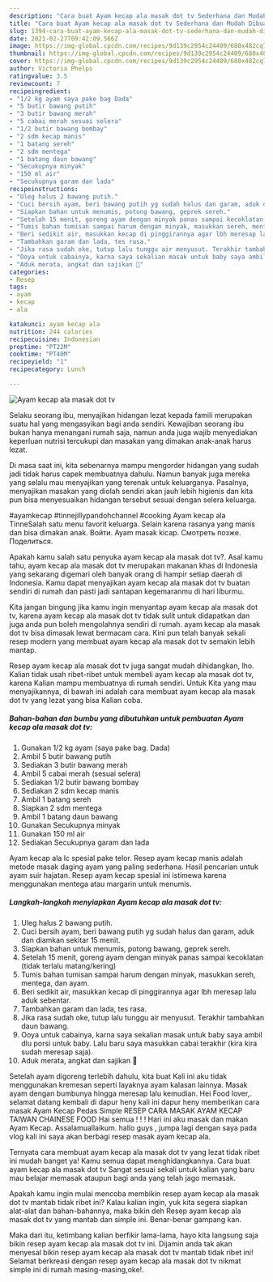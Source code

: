 ```yaml
---
description: "Cara buat Ayam kecap ala masak dot tv Sederhana dan Mudah Dibuat"
title: "Cara buat Ayam kecap ala masak dot tv Sederhana dan Mudah Dibuat"
slug: 1394-cara-buat-ayam-kecap-ala-masak-dot-tv-sederhana-dan-mudah-dibuat
date: 2021-02-27T09:42:09.566Z
image: https://img-global.cpcdn.com/recipes/9d139c2954c24409/680x482cq70/ayam-kecap-ala-masak-dot-tv-foto-resep-utama.jpg
thumbnail: https://img-global.cpcdn.com/recipes/9d139c2954c24409/680x482cq70/ayam-kecap-ala-masak-dot-tv-foto-resep-utama.jpg
cover: https://img-global.cpcdn.com/recipes/9d139c2954c24409/680x482cq70/ayam-kecap-ala-masak-dot-tv-foto-resep-utama.jpg
author: Victoria Phelps
ratingvalue: 3.5
reviewcount: 7
recipeingredient:
- "1/2 kg ayam saya pake bag Dada"
- "5 butir bawang putih"
- "3 butir bawang merah"
- "5 cabai merah sesuai selera"
- "1/2 butir bawang bombay"
- "2 sdm kecap manis"
- "1 batang sereh"
- "2 sdm mentega"
- "1 batang daun bawang"
- "Secukupnya minyak"
- "150 ml air"
- "Secukupnya garam dan lada"
recipeinstructions:
- "Uleg halus 2 bawang putih."
- "Cuci bersih ayam, beri bawang putih yg sudah halus dan garam, aduk dan diamkan sekitar 15 menit."
- "Siapkan bahan untuk menumis, potong bawang, geprek sereh."
- "Setelah 15 menit, goreng ayam dengan minyak panas sampai kecoklatan (tidak terlalu matang/kering)"
- "Tumis bahan tumisan sampai harum dengan minyak, masukkan sereh, mentega, dan ayam."
- "Beri sedikit air, masukkan kecap di pinggirannya agar lbh meresap lalu aduk sebentar."
- "Tambahkan garam dan lada, tes rasa."
- "Jika rasa sudah oke, tutup lalu tunggu air menyusut. Terakhir tambahkan daun bawang."
- "Ooya untuk cabainya, karna saya sekalian masak untuk baby saya ambil dlu porsi untuk baby. Lalu baru saya masukkan cabai terakhir (kira kira sudah meresap saja)."
- "Aduk merata, angkat dan sajikan 🤤"
categories:
- Resep
tags:
- ayam
- kecap
- ala

katakunci: ayam kecap ala 
nutrition: 244 calories
recipecuisine: Indonesian
preptime: "PT22M"
cooktime: "PT40M"
recipeyield: "1"
recipecategory: Lunch

---
```



![Ayam kecap ala masak dot tv](https://img-global.cpcdn.com/recipes/9d139c2954c24409/680x482cq70/ayam-kecap-ala-masak-dot-tv-foto-resep-utama.jpg)

Selaku seorang ibu, menyajikan hidangan lezat kepada famili merupakan suatu hal yang mengasyikan bagi anda sendiri. Kewajiban seorang ibu bukan hanya menangani rumah saja, namun anda juga wajib menyediakan keperluan nutrisi tercukupi dan masakan yang dimakan anak-anak harus lezat.

Di masa  saat ini, kita sebenarnya mampu mengorder hidangan yang sudah jadi tidak harus capek membuatnya dahulu. Namun banyak juga mereka yang selalu mau menyajikan yang terenak untuk keluarganya. Pasalnya, menyajikan masakan yang diolah sendiri akan jauh lebih higienis dan kita pun bisa menyesuaikan hidangan tersebut sesuai dengan selera keluarga. 

#ayamkecap #tinnejillypandohchannel #cooking Ayam kecap ala TinneSalah satu menu favorit keluarga. Selain karena rasanya yang manis dan bisa dimakan anak. Войти. Ayam masak kicap. Смотреть позже. Поделиться.

Apakah kamu salah satu penyuka ayam kecap ala masak dot tv?. Asal kamu tahu, ayam kecap ala masak dot tv merupakan makanan khas di Indonesia yang sekarang digemari oleh banyak orang di hampir setiap daerah di Indonesia. Kamu dapat menyajikan ayam kecap ala masak dot tv buatan sendiri di rumah dan pasti jadi santapan kegemaranmu di hari liburmu.

Kita jangan bingung jika kamu ingin menyantap ayam kecap ala masak dot tv, karena ayam kecap ala masak dot tv tidak sulit untuk didapatkan dan juga anda pun boleh mengolahnya sendiri di rumah. ayam kecap ala masak dot tv bisa dimasak lewat bermacam cara. Kini pun telah banyak sekali resep modern yang membuat ayam kecap ala masak dot tv semakin lebih mantap.

Resep ayam kecap ala masak dot tv juga sangat mudah dihidangkan, lho. Kalian tidak usah ribet-ribet untuk membeli ayam kecap ala masak dot tv, karena Kalian mampu membuatnya di rumah sendiri. Untuk Kita yang mau menyajikannya, di bawah ini adalah cara membuat ayam kecap ala masak dot tv yang lezat yang bisa Kalian coba.

<!--inarticleads1-->

##### Bahan-bahan dan bumbu yang dibutuhkan untuk pembuatan Ayam kecap ala masak dot tv:

1. Gunakan 1/2 kg ayam (saya pake bag. Dada)
1. Ambil 5 butir bawang putih
1. Sediakan 3 butir bawang merah
1. Ambil 5 cabai merah (sesuai selera)
1. Sediakan 1/2 butir bawang bombay
1. Sediakan 2 sdm kecap manis
1. Ambil 1 batang sereh
1. Siapkan 2 sdm mentega
1. Ambil 1 batang daun bawang
1. Gunakan Secukupnya minyak
1. Gunakan 150 ml air
1. Sediakan Secukupnya garam dan lada


Ayam kecap ala lc spesial pake telor. Resep ayam kecap manis adalah metode masak daging ayam yang paling sederhana. Hasil pencarian untuk ayam suir hajatan. Resep ayam kecap spesial ini istimewa karena menggunakan mentega atau margarin untuk menumis. 

<!--inarticleads2-->

##### Langkah-langkah menyiapkan Ayam kecap ala masak dot tv:

1. Uleg halus 2 bawang putih.
1. Cuci bersih ayam, beri bawang putih yg sudah halus dan garam, aduk dan diamkan sekitar 15 menit.
1. Siapkan bahan untuk menumis, potong bawang, geprek sereh.
1. Setelah 15 menit, goreng ayam dengan minyak panas sampai kecoklatan (tidak terlalu matang/kering)
1. Tumis bahan tumisan sampai harum dengan minyak, masukkan sereh, mentega, dan ayam.
1. Beri sedikit air, masukkan kecap di pinggirannya agar lbh meresap lalu aduk sebentar.
1. Tambahkan garam dan lada, tes rasa.
1. Jika rasa sudah oke, tutup lalu tunggu air menyusut. Terakhir tambahkan daun bawang.
1. Ooya untuk cabainya, karna saya sekalian masak untuk baby saya ambil dlu porsi untuk baby. Lalu baru saya masukkan cabai terakhir (kira kira sudah meresap saja).
1. Aduk merata, angkat dan sajikan 🤤


Setelah ayam digoreng terlebih dahulu, kita buat Kali ini aku tidak menggunakan kremesan seperti layaknya ayam kalasan lainnya. Masak ayam dengan bumbunya hingga meresap lalu kemudian. Hei Food lover,. selamat datang kembali di dapur heny kali ini dapur heny memberikan cara masak Ayam Kecap Pedas Simple RESEP CARA MASAK AYAM KECAP TAIWAN CHAINESE FOOD Hai semua ! ! ! Hari ini aku masak dan makan Ayam Kecap. Assalamuallaikum. hallo guys , jumpa lagi dengan saya pada vlog kali ini saya akan berbagi resep masak ayam kecap ala. 

Ternyata cara membuat ayam kecap ala masak dot tv yang lezat tidak ribet ini mudah banget ya! Kamu semua dapat menghidangkannya. Cara buat ayam kecap ala masak dot tv Sangat sesuai sekali untuk kalian yang baru mau belajar memasak ataupun bagi anda yang telah jago memasak.

Apakah kamu ingin mulai mencoba membikin resep ayam kecap ala masak dot tv mantab tidak ribet ini? Kalau kalian ingin, yuk kita segera siapkan alat-alat dan bahan-bahannya, maka bikin deh Resep ayam kecap ala masak dot tv yang mantab dan simple ini. Benar-benar gampang kan. 

Maka dari itu, ketimbang kalian berfikir lama-lama, hayo kita langsung saja bikin resep ayam kecap ala masak dot tv ini. Dijamin anda tak akan menyesal bikin resep ayam kecap ala masak dot tv mantab tidak ribet ini! Selamat berkreasi dengan resep ayam kecap ala masak dot tv nikmat simple ini di rumah masing-masing,oke!.

